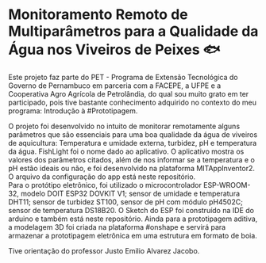 # Monitoramento Remoto de Multiparâmetros para a Qualidade da Água nos Viveiros de Peixes 🐟

Este projeto faz parte do PET - Programa de Extensão Tecnológica do Governo de Pernambuco em parceria com a FACEPE, a UFPE e a Cooperativa Agro Agrícola de Petrolândia, do qual sou muito grato em ter participado, pois tive bastante conhecimento adquirido no contexto do meu programa: Introdução à #Prototipagem.

O projeto foi desenvolvido no intuito de monitorar remotamente alguns parâmetros que são essenciais para uma boa qualidade da água de viveiros de aquicultura: Temperatura e umidade externa, turbidez, pH e temperatura da água. FishLight foi o nome dado ao aplicativo. O aplicativo mostra os valores dos parâmetros citados, além de nos informar se a temperatura e o pH estão ideais ou não, e foi desenvolvido na plataforma MITAppInventor2. O arquivo da configuração do app está neste repositório.          
Para o protótipo eletrônico, foi utilizado o microcontrolador ESP-WROOM-32, modelo DOIT ESP32 DOVKIT V1; sensor de umidade e temperatura DHT11; sensor de turbidez ST100, sensor de pH com módulo pH4502C; sensor de temperatura DS18B20. O Sketch do ESP foi construído na IDE do arduino e também está neste repositório.
Ainda para a prototipagem aditiva, a modelagem 3D foi criada na plataforma #onshape e servirá para armazenar a prototipagem eletrônica em uma estrutura em formato de boia.     
        
Tive orientação do professor Justo Emilio Alvarez Jacobo. 
